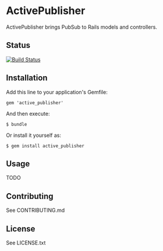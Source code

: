 # ActivePublisher

ActivePublisher brings PubSub to Rails models and controllers.

## Status

[![Build Status](https://travis-ci.org/owahab/active_publisher.svg?branch=master)](https://travis-ci.org/owahab/active_publisher)

## Installation

Add this line to your application's Gemfile:

    gem 'active_publisher'

And then execute:

    $ bundle

Or install it yourself as:

    $ gem install active_publisher

## Usage

TODO

## Contributing

See CONTRIBUTING.md

## License

See LICENSE.txt
